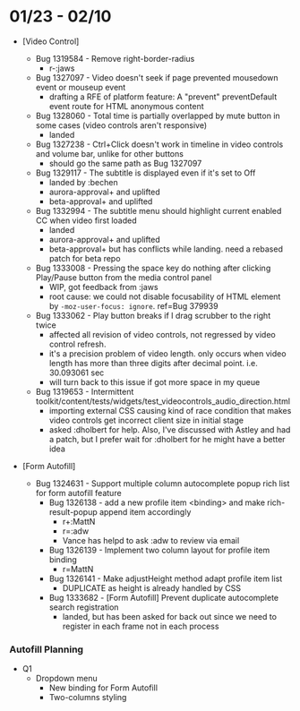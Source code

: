 # 01/23 - 02/10

- [Video Control]
  - Bug 1319584 - Remove right-border-radius
    - r-:jaws
  - Bug 1327097 - Video doesn't seek if page prevented mousedown event or mouseup event
    - drafting a RFE of platform feature: A "prevent" preventDefault event route for HTML anonymous content
  - Bug 1328060 - Total time is partially overlapped by mute button in some cases (video controls aren't responsive)
    - landed
  - Bug 1327238 - Ctrl+Click doesn't work in timeline in video controls and volume bar, unlike for other buttons
    - should go the same path as Bug 1327097
  - Bug 1329117 - The subtitle is displayed even if it's set to Off
    - landed by :bechen
    - aurora-approval+ and uplifted
    - beta-approval+ and uplifted
  - Bug 1332994 - The subtitle menu should highlight current enabled CC when video first loaded
    - landed
    - aurora-approval+ and uplifted
    - beta-approval+ but has conflicts while landing. need a rebased patch for beta repo
  - Bug 1333008 - Pressing the space key do nothing after clicking Play/Pause button from the media control panel
    - WIP, got feedback from :jaws
    - root cause: we could not disable focusability of HTML element by `-moz-user-focus: ignore`. ref=Bug 379939
  - Bug 1333062 - Play button breaks if I drag scrubber to the right twice
    - affected all revision of video controls, not regressed by video control refresh.
    - it's a precision problem of video length. only occurs when video length has more than three digits after decimal point. i.e. 30.093061 sec
    - will turn back to this issue if got more space in my queue
  - Bug 1319653 - Intermittent toolkit/content/tests/widgets/test_videocontrols_audio_direction.html
    - importing external CSS causing kind of race condition that makes video controls get incorrect client size in initial stage
    - asked :dholbert for help. Also, I've discussed with Astley and had a patch, but I prefer wait for :dholbert for he might have a better idea


- [Form Autofill]
  - Bug 1324631 - Support multiple column autocomplete popup rich list for form autofill feature
    - Bug 1326138 - add a new profile item \<binding\> and make rich-result-popup append item accordingly
      - r+:MattN
      - r=:adw
      - Vance has helpd to ask :adw to review via email
    - Bug 1326139 - Implement two column layout for profile item binding
      - r=MattN
    - Bug 1326141 - Make adjustHeight method adapt profile item list
      - DUPLICATE as height is already handled by CSS
    - Bug 1333682 - [Form Autofill] Prevent duplicate autocomplete search registration
      - landed, but has been asked for back out since we need to register in each frame not in each process


### Autofill Planning ###

- Q1 
  - Dropdown menu
    - New binding for Form Autofill
    - Two-columns styling
